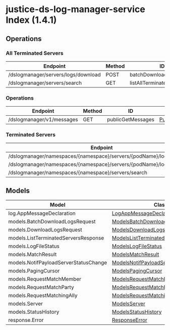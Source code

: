[//]: # (<< template file: justice_py_sdk_codegen/__main__.py)

# justice-ds-log-manager-service Index (1.4.1)


## Operations

### All Terminated Servers
| Endpoint | Method | ID | Class | Wrapper |
|---|---|---|---|---|
| /dslogmanager/servers/logs/download | POST | batchDownloadServerLogs | [BatchDownloadServerLogs](../accelbyte_py_sdk/api/dslogmanager/operations/all_terminated_servers/batch_download_server_logs.py) | [batch_download_server_logs](../accelbyte_py_sdk/api/dslogmanager/wrappers/_all_terminated_servers.py) |
| /dslogmanager/servers/search | GET | listAllTerminatedServers | [ListAllTerminatedServers](../accelbyte_py_sdk/api/dslogmanager/operations/all_terminated_servers/list_all_terminated_servers.py) | [list_all_terminated_servers](../accelbyte_py_sdk/api/dslogmanager/wrappers/_all_terminated_servers.py) |

### Operations
| Endpoint | Method | ID | Class | Wrapper |
|---|---|---|---|---|
| /dslogmanager/v1/messages | GET | publicGetMessages | [PublicGetMessages](../accelbyte_py_sdk/api/dslogmanager/operations/operations/public_get_messages.py) | [public_get_messages](../accelbyte_py_sdk/api/dslogmanager/wrappers/_operations.py) |

### Terminated Servers
| Endpoint | Method | ID | Class | Wrapper |
|---|---|---|---|---|
| /dslogmanager/namespaces/{namespace}/servers/{podName}/logs/exists | GET | checkServerLogs | [CheckServerLogs](../accelbyte_py_sdk/api/dslogmanager/operations/terminated_servers/check_server_logs.py) | [check_server_logs](../accelbyte_py_sdk/api/dslogmanager/wrappers/_terminated_servers.py) |
| /dslogmanager/namespaces/{namespace}/servers/{podName}/logs/download | GET | downloadServerLogs | [DownloadServerLogs](../accelbyte_py_sdk/api/dslogmanager/operations/terminated_servers/download_server_logs.py) | [download_server_logs](../accelbyte_py_sdk/api/dslogmanager/wrappers/_terminated_servers.py) |
| /dslogmanager/namespaces/{namespace}/servers/search | GET | listTerminatedServers | [ListTerminatedServers](../accelbyte_py_sdk/api/dslogmanager/operations/terminated_servers/list_terminated_servers.py) | [list_terminated_servers](../accelbyte_py_sdk/api/dslogmanager/wrappers/_terminated_servers.py) |


## Models
| Model | Class |
|---|---|
| log.AppMessageDeclaration | [LogAppMessageDeclaration](../accelbyte_py_sdk/api/dslogmanager/models/log_app_message_declaration.py) |
| models.BatchDownloadLogsRequest | [ModelsBatchDownloadLogsRequest](../accelbyte_py_sdk/api/dslogmanager/models/models_batch_download_logs_request.py) |
| models.DownloadLogsRequest | [ModelsDownloadLogsRequest](../accelbyte_py_sdk/api/dslogmanager/models/models_download_logs_request.py) |
| models.ListTerminatedServersResponse | [ModelsListTerminatedServersResponse](../accelbyte_py_sdk/api/dslogmanager/models/models_list_terminated_servers_response.py) |
| models.LogFileStatus | [ModelsLogFileStatus](../accelbyte_py_sdk/api/dslogmanager/models/models_log_file_status.py) |
| models.MatchResult | [ModelsMatchResult](../accelbyte_py_sdk/api/dslogmanager/models/models_match_result.py) |
| models.NotifPayloadServerStatusChange | [ModelsNotifPayloadServerStatusChange](../accelbyte_py_sdk/api/dslogmanager/models/models_notif_payload_server_status_change.py) |
| models.PagingCursor | [ModelsPagingCursor](../accelbyte_py_sdk/api/dslogmanager/models/models_paging_cursor.py) |
| models.RequestMatchMember | [ModelsRequestMatchMember](../accelbyte_py_sdk/api/dslogmanager/models/models_request_match_member.py) |
| models.RequestMatchParty | [ModelsRequestMatchParty](../accelbyte_py_sdk/api/dslogmanager/models/models_request_match_party.py) |
| models.RequestMatchingAlly | [ModelsRequestMatchingAlly](../accelbyte_py_sdk/api/dslogmanager/models/models_request_matching_ally.py) |
| models.Server | [ModelsServer](../accelbyte_py_sdk/api/dslogmanager/models/models_server.py) |
| models.StatusHistory | [ModelsStatusHistory](../accelbyte_py_sdk/api/dslogmanager/models/models_status_history.py) |
| response.Error | [ResponseError](../accelbyte_py_sdk/api/dslogmanager/models/response_error.py) |
